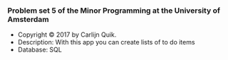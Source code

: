 ### Problem set 5 of the Minor Programming at the University of Amsterdam

- Copyright © 2017 by Carlijn Quik.
- Description: With this app you can create lists of to do items
- Database: SQL
